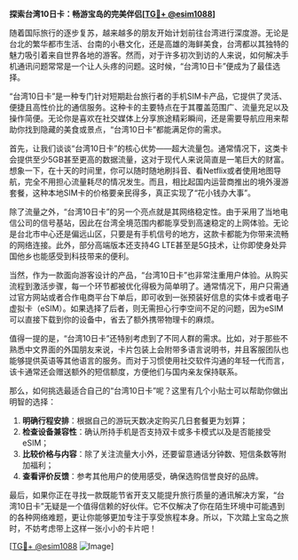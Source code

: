 **探索台湾10日卡：畅游宝岛的完美伴侣[[TG💪+ @esim1088](https://t.me/s/esim1088)]**

随着国际旅行的逐步复苏，越来越多的朋友开始计划前往台湾进行深度游。无论是台北的繁华都市生活、台南的小巷文化，还是高雄的海鲜美食，台湾都以其独特的魅力吸引着来自世界各地的游客。然而，对于许多初次到访的人来说，如何解决手机通讯问题常常是一个让人头疼的问题。这时候，“台湾10日卡”便成为了最佳选择。

“台湾10日卡”是一种专门针对短期赴台旅行者的手机SIM卡产品，它提供了灵活、便捷且高性价比的通信服务。这种卡的主要特点在于其覆盖范围广、流量充足以及操作简便。无论你是喜欢在社交媒体上分享旅途精彩瞬间，还是需要导航应用来帮助你找到隐藏的美食或景点，“台湾10日卡”都能满足你的需求。

首先，让我们谈谈“台湾10日卡”的核心优势——超大流量包。通常情况下，这类卡会提供至少5GB甚至更高的数据流量，这对于现代人来说简直是一笔巨大的财富。想象一下，在十天的时间里，你可以随时随地刷抖音、看Netflix或者使用地图导航，完全不用担心流量耗尽的情况发生。而且，相比起国内运营商推出的境外漫游套餐，这种本地SIM卡的价格要亲民得多，真正实现了“花小钱办大事”。

除了流量之外，“台湾10日卡”的另一个亮点就是其网络稳定性。由于采用了当地电信公司的信号基站，因此在台湾全境范围内都能享受到高速稳定的上网体验。无论是台北市中心还是偏远山区，只要是有手机信号的地方，这款卡都能为你带来流畅的网络连接。此外，部分高端版本还支持4G LTE甚至是5G技术，让你即使身处异国他乡也能感受到科技带来的便利。

当然，作为一款面向游客设计的产品，“台湾10日卡”也非常注重用户体验。从购买流程到激活步骤，每一个环节都被优化得极为简单明了。通常情况下，用户只需通过官方网站或者合作电商平台下单后，即可收到一张预装好信息的实体卡或者电子虚拟卡（eSIM）。如果选择了后者，则无需担心行李空间不足的问题，因为eSIM可以直接下载到你的设备中，省去了额外携带物理卡的麻烦。

值得一提的是，“台湾10日卡”还特别考虑到了不同人群的需求。比如，对于那些不熟悉中文界面的外国朋友来说，卡片包装上会附带多语言说明书，并且客服团队也能够提供英语等其他语言的服务。而对于习惯使用社交软件沟通的年轻一代而言，该卡通常还会赠送额外的短信额度，方便他们与国内亲友保持联系。

那么，如何挑选最适合自己的“台湾10日卡”呢？这里有几个小贴士可以帮助你做出明智的选择：

1. **明确行程安排**：根据自己的游玩天数决定购买几日套餐更为划算；
2. **检查设备兼容性**：确认所持手机是否支持双卡或多卡模式以及是否能接受eSIM；
3. **比较价格与内容**：除了关注流量大小外，还要留意通话分钟数、短信条数等附加福利；
4. **查看评价反馈**：参考其他用户的使用感受，确保选购信誉良好的品牌。

最后，如果你正在寻找一款既能节省开支又能提升旅行质量的通讯解决方案，“台湾10日卡”无疑是一个值得信赖的好伙伴。它不仅解决了你在陌生环境中可能遇到的各种网络难题，更让你能够更加专注于享受旅程本身。所以，下次踏上宝岛之旅时，不妨考虑带上这样一张小小的卡片吧！

[[TG💪+ @esim1088](https://t.me/s/esim1088) ![Image](https://i.postimg.cc/4NQfJmqS/Snipaste-2025-05-13-00-14-12.png)]